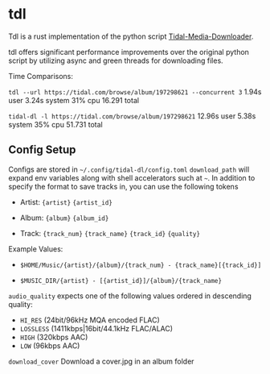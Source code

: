 # tdl

Tdl is a rust implementation of the python script [Tidal-Media-Downloader](https://github.com/yaronzz/Tidal-Media-Downloader).

tdl offers significant performance improvements over the original python script by utilizing async and green threads for downloading files.

Time Comparisons:

`tdl --url https://tidal.com/browse/album/197298621 --concurrent 3`
 1.94s user 3.24s system 31% cpu 16.291 total

`tidal-dl -l https://tidal.com/browse/album/197298621`
 12.96s user 5.38s system 35% cpu 51.731 total

## Config Setup
Configs are stored in `~/.config/tidal-dl/config.toml`
`download_path` will expand env variables along with shell accelerators such at `~`. In addition to specify the format to save tracks in, you can use the following tokens
- Artist: 
`{artist}`
`{artist_id}`
- Album: 
`{album}`
`{album_id}`

- Track:
`{track_num}`
`{track_name}`
`{track_id}`
`{quality}`

Example Values: 
- `$HOME/Music/{artist}/{album}/{track_num} - {track_name}[{track_id}]`

- `$MUSIC_DIR/{artist} - [{artist_id}]/{album}/{track_name}`


`audio_quality` expects one of the following values ordered in descending quality:
- `HI_RES` (24bit/96kHz MQA encoded FLAC)
- `LOSSLESS` (1411kbps|16bit/44.1kHz FLAC/ALAC)
- `HIGH` (320kbps AAC)
- `LOW` (96kbps AAC)


`download_cover` Download a cover.jpg in an album folder